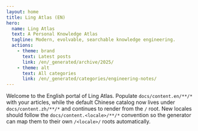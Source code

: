 ```yaml
---
layout: home
title: Ling Atlas (EN)
hero:
  name: Ling Atlas
  text: A Personal Knowledge Atlas
  tagline: Modern, evolvable, searchable knowledge engineering.
  actions:
    - theme: brand
      text: Latest posts
      link: /en/_generated/archive/2025/
    - theme: alt
      text: All categories
      link: /en/_generated/categories/engineering-notes/
---
```


Welcome to the English portal of Ling Atlas. Populate `docs/content.en/**/*` with your articles, while the default Chinese catalog now lives under `docs/content.zh/**/*` and continues to render from the `/` root. New locales should follow the `docs/content.<locale>/**/*` convention so the generator can map them to their own `/<locale>/` roots automatically.
